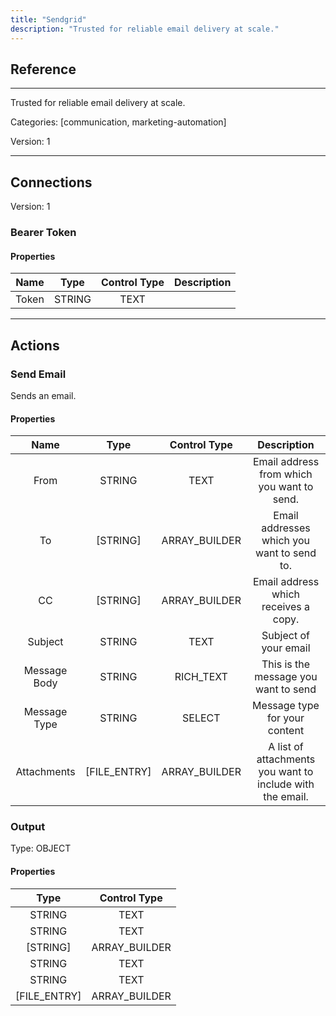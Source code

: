 ```yaml
---
title: "Sendgrid"
description: "Trusted for reliable email delivery at scale."
---
```

## Reference
<hr />

Trusted for reliable email delivery at scale.


Categories: [communication, marketing-automation]


Version: 1

<hr />



## Connections

Version: 1


### Bearer Token

#### Properties

|      Name      |     Type     |     Control Type     |     Description     |
|:--------------:|:------------:|:--------------------:|:-------------------:|
| Token | STRING | TEXT  |  |





<hr />





## Actions


### Send Email
Sends an email.

#### Properties

|      Name      |     Type     |     Control Type     |     Description     |
|:--------------:|:------------:|:--------------------:|:-------------------:|
| From | STRING | TEXT  |  Email address from which you want to send.  |
| To | [STRING] | ARRAY_BUILDER  |  Email addresses which you want to send to.  |
| CC | [STRING] | ARRAY_BUILDER  |  Email address which receives a copy.  |
| Subject | STRING | TEXT  |  Subject of your email  |
| Message Body | STRING | RICH_TEXT  |  This is the message you want to send  |
| Message Type | STRING | SELECT  |  Message type for your content  |
| Attachments | [FILE_ENTRY] | ARRAY_BUILDER  |  A list of attachments you want to include with the email.  |


### Output



Type: OBJECT


#### Properties

|     Type     |     Control Type     |
|:------------:|:--------------------:|
| STRING | TEXT  |
| STRING | TEXT  |
| [STRING] | ARRAY_BUILDER  |
| STRING | TEXT  |
| STRING | TEXT  |
| [FILE_ENTRY] | ARRAY_BUILDER  |






